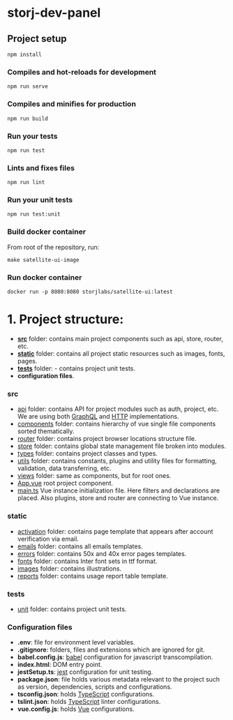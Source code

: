 # storj-dev-panel

## Project setup
```
npm install
```

### Compiles and hot-reloads for development
```
npm run serve
```

### Compiles and minifies for production
```
npm run build
```

### Run your tests
```
npm run test
```

### Lints and fixes files
```
npm run lint
```

### Run your unit tests
```
npm run test:unit
```

### Build docker container
From root of the repository, run:
```
make satellite-ui-image
```

### Run docker container
```
docker run -p 8080:8080 storjlabs/satellite-ui:latest
```
# 1. Project structure: 
- [**src**](./src "src") folder: contains main project components such as api, store, router, etc.
- [**static**](./static "static") folder: contains all project static resources such as images, fonts, pages.
- [**tests**](./tests "tests") folder: - contains project unit tests.
- **configuration files**.
###  src
- [api](./api "api")  folder: contains API for project modules such as auth, project, etc. We are using both [GraphQL](https://graphql.org/) and [HTTP](https://developer.mozilla.org/en-US/docs/Web/HTTP) implementations.
- [components](./components "components")  folder: contains hierarchy of vue single file components sorted thematically.
- [router](./router "router") folder: contains project browser locations structure file.
- [store](./store "store") folder: contains global state management file broken into modules.
- [types](./types "types") folder: contains project classes and types.
- [utils](./utils "utils")  folder: contains constants, plugins and utility files for formatting, validation, data transferring, etc.
- [views](./views "views")  folder: same as components, but for root ones.
- [App.vue](./src/App.vue "App.vue") root project component.
- [main.ts](./src/main.ts "main.ts") Vue instance initialization file. Here filters and declarations are placed. Also plugins, store and router are connecting to Vue instance.
### static
- [activation](./activation "activation") folder: contains page template that appears after account verification via email.
- [emails](./emails "emails") folder: contains all emails templates.
- [errors](./errors "errors") folder: contains 50x and 40x error pages templates.
- [fonts](./fonts "fonts") folder: contains Inter font sets in ttf format.
- [images](./images "images") folder: contains illustrations.
- [reports](./reports "reports") folder: contains usage report table template.
### tests   
- [unit](./unit "unit") folder: contains project unit tests.
### Configuration files
- **.env**: file for environment level variables.
- **.gitignore**: folders, files and extensions which are ignored for git.
- **babel.config.js**: [babel](https://babeljs.io/) configuration for javascript transcompilation.
- **index.html**: DOM entry point.
- **jestSetup.ts**: [jest](https://jestjs.io/) configuration for unit testing.
- **package.json**: file holds various metadata relevant to the project such as version, dependencies, scripts and configurations.
- **tsconfig.json**: holds [TypeScript](https://www.typescriptlang.org/) configurations.
- **tslint.json**: holds [TypeScript](https://www.typescriptlang.org/) linter configurations.
- **vue.config.js**: holds [Vue](https://vuejs.org/) configurations.
